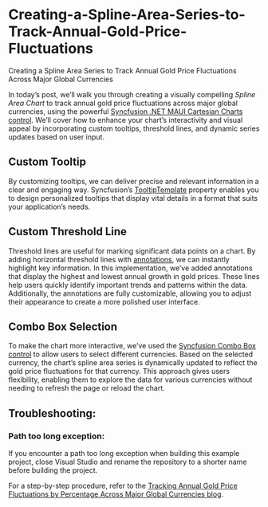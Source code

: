# Creating-a-Spline-Area-Series-to-Track-Annual-Gold-Price-Fluctuations
Creating a Spline Area Series to Track Annual Gold Price Fluctuations Across Major Global Currencies

In today’s post, we’ll walk you through creating a visually compelling *Spline Area Chart* to track annual gold price fluctuations across major global currencies, using the powerful [Syncfusion .NET MAUI Cartesian Charts control](https://www.syncfusion.com/maui-controls/maui-cartesian-charts). We’ll cover how to enhance your chart’s interactivity and visual appeal by incorporating custom tooltips, threshold lines, and dynamic series updates based on user input.

## Custom Tooltip
 By customizing tooltips, we can deliver precise and relevant information in a clear and engaging way. Syncfusion’s [TooltipTemplate](https://help.syncfusion.com/cr/maui/Syncfusion.Maui.Charts.ChartSeries.html#Syncfusion_Maui_Charts_ChartSeries_TooltipTemplate) property enables you to design personalized tooltips that display vital details in a format that suits your application’s needs.

## Custom Threshold Line
 Threshold lines are useful for marking significant data points on a chart. By adding horizontal threshold lines with [annotations](https://help.syncfusion.com/cr/maui/Syncfusion.Maui.Charts.SfCartesianChart.html#Syncfusion_Maui_Charts_SfCartesianChart_Annotations), we can instantly highlight key information. In this implementation, we’ve added annotations that display the highest and lowest annual growth in gold prices. These lines help users quickly identify important trends and patterns within the data. Additionally, the annotations are fully customizable, allowing you to adjust their appearance to create a more polished user interface.

## Combo Box Selection
To make the chart more interactive, we’ve used the [Syncfusion Combo Box control](https://www.syncfusion.com/maui-controls/maui-combobox) to allow users to select different currencies. Based on the selected currency, the chart’s spline area series is dynamically updated to reflect the gold price fluctuations for that currency. This approach gives users flexibility, enabling them to explore the data for various currencies without needing to refresh the page or reload the chart.



## Troubleshooting:
### Path too long exception:
If you encounter a path too long exception when building this example project, close Visual Studio and rename the repository to a shorter name before building the project.

For a step-by-step procedure, refer to the [Tracking Annual Gold Price Fluctuations by Percentage Across Major Global Currencies blog]().

